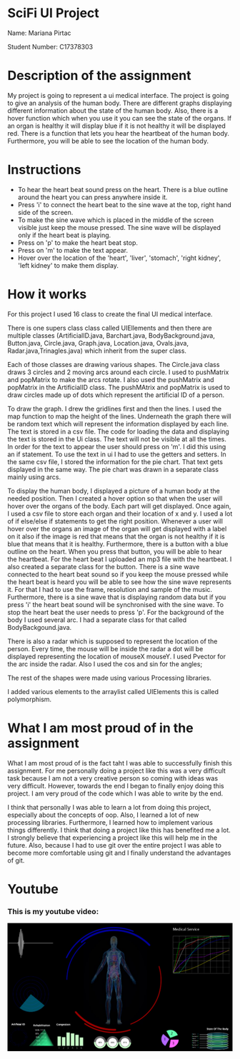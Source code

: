 # SciFi UI Project

Name: Mariana Pirtac

Student Number: C17378303

# Description of the assignment

My project is going to represent a ui medical interface. The project is going to give an analysis of the human body. There are different graphs displaying different information about the state of the human body. Also, there is a hover function which when you use it you can see the state of the organs. If an organ is healthy it will display blue if it is not healthy it will be displayed red.
There is a function that lets you hear the heartbeat of the human body. Furthermore, you will be able to see the location of the human body.

# Instructions

- To hear the heart beat sound press on the heart. There is a blue outline around the heart you can press anywhere inside it.
- Press 'i' to connect the heart beat to the sine wave at the top, right hand side of the screen.
- To make the sine wave which is placed in the middle of the screen visible just keep the mouse pressed. The sine wave will be displayed only if the heart beat is playing.
- Press on 'p' to make the heart beat stop. 
- Press on 'm' to make the text appear.
- Hover over the location of the 'heart', 'liver', 'stomach', 'right kidney', 'left kidney' to make them display.

# How it works

For this project I used 16 class to create the final UI medical interface.

There is one supers class class called UIEllements and then there are multiple classes (ArtificialID.java, Barchart.java, BodyBackground.java, Button.java, Circle.java, Graph.java, Location.java, Ovals.java, Radar.java,Trinagles.java) which inherit from the super class.

Each of those classes are drawing various shapes. The Circle.java class draws 3 circles and 2 moving arcs around each circle. I used to pushMatrix and popMatrix to make the arcs rotate. I also used the pushMatrix and popMatrix in the ArtificialID class. The pushMAtrix and popMatrix is used to draw circles made up of dots which represent the artificial ID of a person. 

To draw the graph. I drew the gridlines first and then the lines. I used the map function to map the height of the lines. Underneath the graph there will be random text which will represent the information displayed by each line. The text is stored in a csv file. The code for loading the data and displaying the text is stored in the Ui class. The text will not be visible at all the times. In order for the text to appear the user should press on 'm'. I did this using an if statement. To use the text in ui I had to use the getters and setters. In the same csv file, I stored the information for the pie chart. That text gets displayed in the same way. The pie chart was drawn in a separate class mainly using arcs. 

To display the human body, I displayed a picture of a human body at the needed position. Then I created a hover option so that when the user will hover over the organs of the body. Each part will get displayed. Once again, I used a csv file to store each organ and their location of x and y. I used a lot of if else/else if statements to get the right position. Whenever a user will hover over the organs an image of the organ will get displayed with a label on it also if the image is red that means that the organ is not healthy if it is blue that means that it is healthy. Furthermore, there is a button with a blue outline on the heart. When you press that button, you will be able to hear the heartbeat. For the heart beat I uploaded an mp3 file with the heartbeat. I also created a separate class for the button. There is a sine wave connected to the heart beat sound so if you keep the mouse pressed while the heart beat is heard you will be able to see how the sine wave represents it. For that I had to use the frame, resolution and sample of the music. Furthermore, there is a sine wave that is displaying random data but if you press 'i' the heart beat sound will be synchronised with the sine wave. To stop the heart beat the user needs to press 'p'. For the background of the body I used several arc. I had a separate class for that called BodyBackgound.java.

There is also a radar which is supposed to represent the location of the person. Every time, the mouse will be inside the radar a dot will be displayed representing the location of mouseX mouseY. I used Pvector for the arc inside the radar. Also I used the cos and sin for the angles;

The rest of the shapes were made using various Processing libraries.

I added various elements to the arraylist called UIElements this is called polymorphism.

# What I am most proud of in the assignment

What I am most proud of is the fact taht I was able to successfully finish this assignment. For me personally doing a project like this was a very difficult task because I am not a very creative person so coming with ideas was very difficult. However, towards the end I began to finally enjoy doing this project. I am very proud of the code which I was able to write by the end.  

I think that personally I was able to learn a lot from doing this project, especially about the concepts of oop. Also, I learned a lot of new processing libraries. Furthermore, I learned how to implement various things differently. I think that doing a project like this has benefited me a lot. I strongly believe that experiencing a project like this will help me in the future. Also, because I had to use git over the entire project I was able to become more comfortable using git and I finally understand the advantages of git.

# Youtube

### This is my youtube video:

[![YouTube](images/YouTube.PNG)](https://www.youtube.com/watch?v=lPUuOwKOB_8)



